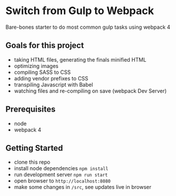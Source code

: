 # Switch from Gulp to Webpack
Bare-bones starter to do most common gulp tasks using webpack 4

## Goals for this project
- taking HTML files, generating the finals minified HTML
- optimizing images
- compiling SASS to CSS
- adding vendor prefixes to CSS
- transpiling Javascript with Babel
- watching files and re-compiling on save (webpack Dev Server)

## Prerequisites
- node 
- webpack 4

## Getting Started
- clone this repo
- install node dependencies `npm install`
- run development server `npm run start`
- open browser to `http://localhost:8080`
- make some changes in `/src`, see updates live in browser 